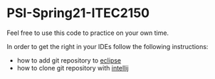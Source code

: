 # PSI-Spring21-ITEC2150
Feel free to use this code to practice on your own time. 

In order to get the right in your IDEs follow the following instructions:
- how to add git repository to [eclipse](https://github.com/collab-uniba/socialcde4eclipse/wiki/How-to-import-a-GitHub-project-into-Eclipse)
- how to clone git repository with [intellij](https://blog.jetbrains.com/idea/2020/10/clone-a-project-from-github/)
